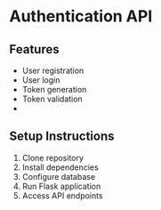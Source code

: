# Authentication API

## Features
- User registration
- User login
- Token generation
- Token validation
- 
## Setup Instructions
1. Clone repository
2. Install dependencies
3. Configure database
4. Run Flask application
5. Access API endpoints
